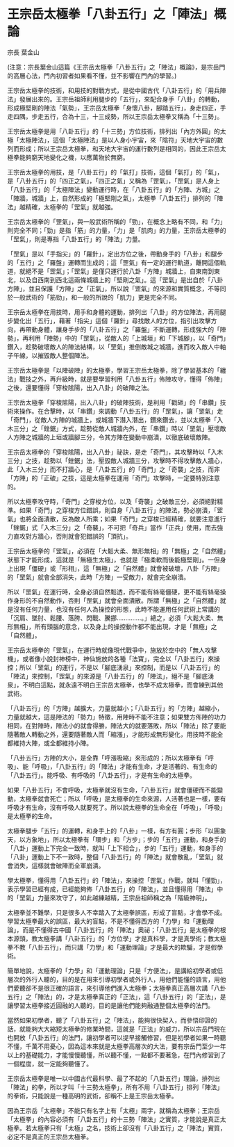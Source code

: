 # 王宗岳太極拳「八卦五行」之「陣法」概論

宗長
葉金山

(注意：宗長葉金山這篇《王宗岳太極拳「八卦五行」之「陣法」概論》，是宗岳門的高層心法，門內初習者如果看不懂，並不影響在門內的學習。)

王宗岳太極拳的技術，和用技的對戰方式，是從中國古代「八卦五行」的「用兵陣法」發展出來的。王宗岳祖師利用腿步的「五行」，來配合身手「八卦」的轉動，形成極堅剛的陣法「氣勢」，王宗岳太極拳「身懷八卦，腳踏五行」，身走四正，手走四隅，步走五行，合為十三，十三成勢，所以王宗岳太極拳又稱為「十三勢」。

王宗岳太極拳是用「八卦五行」的「十三勢」方位技術，排列出「內方外圓」的太極「太極陣法」，這個「太極陣法」是以人身小宇宙，來「陰符」天地大宇宙的數列而形成；所以王宗岳太極拳，和天地大宇宙的運行數列是相同的，因此王宗岳太極拳能夠窮天地變化之機，以應萬物於無窮。

王宗岳太極拳的用技，是「八卦五行」的「氣打」技術，這個「氣打」的「氣」，是「八卦五行」的「四正之氣」，「四正之氣」又稱為「罡氣」，「罡氣」是人身上「八卦五行」的「太極陣法」變動運行時，在「八卦五行」的「方陣、方城」之「陣牆，城牆」上，自然形成的「極堅剛之氣」，太極拳「八卦五行」排列的「陣法」越精確，太極拳的「罡氣」就越強。

王宗岳太極拳的「罡氣」，與一般武術所稱的「勁」，在概念上略有不同，和「力」則完全不同；「勁」是指「筋」的力量，「力」是「肌肉」的力量，王宗岳太極拳的「罡氣」，則是專指「八卦五行」的「陣法」力量。

「罡氣」是以「手指尖」的「羅針」，定出方位之後，帶動身手的「八卦」和腿步的「五行」之「羅盤」運轉而生成的；這「罡氣」有一定的運行軌道，離開這個軌道，就絕不是「罡氣」；「罡氣」是僅只運行於八卦「方陣」城牆上，自東南到東北，以及自西南到西北這兩條城牆上的「堅剛之氣」。這「罡氣」是出自於「八卦方陣」，並且保護「方陣」之「正氣」，所以說「罡氣」的來源和實質概念，不等同於一般武術的「筋勁」，和一般的所說的「肌力」更是完全不同。

王宗岳太極拳在用技時，用手和身體的運動，排列出「八卦」的方位陣法，再用腿步變化出「五行」，藉著「指尖」這個「羅針」尋找敵人的方位，指引出攻擊方向，再帶動身體，讓身手步的「八卦五行」之「羅盤」不斷運轉，形成強大的「陣勢」，再利用「陣勢」中的「罡氣」，從敵人的「上城垣」和「下城腳」，以「奇門」鑽入，趁勢破壞敵人的陣法結構，以「罡氣」推倒敵城之城牆，進而攻入敵人中軸子午線，以摧毀敵人整個陣法。

王宗岳太極拳是「以陣破陣」的太極拳，學習王宗岳太極拳，除了學習基本的「纏法」戰技之外，再升級時，就是要學習利用「八卦五行」佈陣攻守，懂得「佈陣」之後，還要懂得「穿梭隂陽，出入八卦」的破陣之法。

王宗岳太極拳「穿梭隂陽，出入八卦」的破陣技術，是利用「戳砸」的「串鑽」技術來操作。在合擊時，以「串鑽」來調動「八卦五行」的「罡氣」，讓「罡氣」走「奇門」，從敵人方陣的城牆上，或城牆下潛入潛出，鑽來鑽去，並以太極拳「入木三分」之「銼鋸」方式，趁勢從敵人城牆內外，在「串鑽」時以「罡氣」壓壞敵人方陣之城牆的上垣或牆腳三分，令其方陣在變動中崩潰，以徹底破壞敵陣。

王宗岳太極拳的「穿梭隂陽，出入八卦」祕訣，是走「奇門」，其攻擊時以「入木三分」之技，趁勢以「銼鋸」法，壓毀敵人城牆三分，攻擊時不得攻擊敵人牆心，此「入木三分」而不打牆心，是「八卦五行」的「奇門」之「奇襲」之技，而非「方陣」的「正破」之技，這是太極拳在運用「奇門」攻擊時，一定要特別注意的。

所以太極拳攻守時，「奇門」之穿梭方位，以及「奇襲」之破敵三分，必須絕對精準。如果「奇門」之穿梭方位錯誤，則自身「八卦五行」的陣法，勢必崩潰，「罡氣」也將全面潰散，反為敵人所乘；如果「奇門」之穿梭已經精確，就要注意進行「銼鋸」式「入木三分」之「奇襲」，不可把「奇兵」當作「正兵」使用，而去強力直攻對方牆心，否則就會犯錯誤的「頂抗」。

王宗岳太極拳的「罡氣」，必須在「大鬆大柔、無形無相」的「無極」之「自然體」狀態下才能形成，這就是「無極生太極」，也就是「極柔軟而後能極堅剛」。一但身上出現「僵硬」或「形相」，這「無極」之「自然體」就會被破壞，八卦「方陣」的「罡氣」就會全部消失，此時「方陣」一受敵力，就會完全崩潰。

所以「罡氣」在運行時，全身必須自然鬆透，而不能有絲毫僵硬，更不能有絲毫操作身形的不自然動作，否則「罡氣」就會全面潰散。所謂「無極」之「自然體」就是沒有任何力量，也沒有任何人為操控的形態，此時不能運用任何武術上常講的「沉肩、墜肘、鬆腰、落胯、閃戰、騰挪..............。」總之，必須「大鬆大柔、無形無相」，所有頭腦的意念，以及身上的操控動作都不能出現，才是「無極」之「自然體」。

王宗岳太極拳的「罡氣」，在運行時就像現代戰爭中，施放於空中的「無人攻擊機」，或者像小說封神榜中，神仙施放的各種「法寶」，完全以「八卦五行」來操控；所以「罡氣」的運行，不是以「腳底湧泉」來控制，而是以「八卦五行」的「陣法」來控制，「罡氣」的來源是「八卦五行」的「陣法」，絕不是「腳底湧泉」，不明白這點，就永遠不明白王宗岳太極拳，也學不成太極拳，而會練到其他武術。

「八卦五行」的「方陣」越擴大，力量就越小；「八卦五行」的「方陣」越縮小，力量就越大，這是陣法的「勢力」特徵，用陣時不能不注意；如果雙方佈陣的功力相同，在對陣時，陣法小的就會得勝，陣法大的就要落敗，所以「陣法」除了要能隨著敵人轉動之外，還要隨著敵人而「縮漲」，才能形成無形變化，用技時不能全都維持大陣，或全都維持小陣。

「八卦五行」方陣的大小，是全靠「呼漲吸縮」來形成的；所以太極拳有「呼吸」、能「呼吸」，「八卦五行」的「陣法」才能有生命，才是活著的、有生命的「八卦五行」。能呼吸、有呼吸的「八卦五行」，才是有生命的太極拳。

如果「八卦五行」不會呼吸，太極拳就沒有生命，「八卦五行」就會僵硬而不能變動，太極拳就會死亡；所以「呼吸」是太極拳的生命來源，人活著也是一樣，要有呼吸才有生命，沒有呼吸人就要死了。所以說太極拳的生命全在「呼吸」，「呼吸」是太極拳的生命。

太極拳腿步「五行」的運轉，和身手上的「八卦」一樣，有方有圓；步形「以圓象天，以方象地」，所以太極拳有「環步」和「方步」；步的「五行」運動，和身手的「八卦」運動上下完全一致時，就叫「上下相合」，步的「五行」運動，和身手的「八卦」運動上下不一致時，整個「八卦五行」的「陣法」就會散亂，「罡氣」就會消失，這樣就會破陣而全軍崩潰。

學太極拳，懂得用「八卦五行」的「陣法」，來操控「罡氣」作戰，就叫「懂勁」，表示學習已經有成，已經能夠佈「八卦五行」的「陣法」，並且懂得用「陣法」中的「罡氣」力量來攻守了，如此越練越精，王宗岳祖師稱之為「階級神明」。

太極拳並不難學，只是很多人不幸踏入了太極拳誤區，形成了盲點，才會學不成。學習太極拳最大的誤區，最大的盲點，不是不懂得西方的「力學」和「運動理論」，而是不懂得古中國「八卦五行」的「陣法」奧祕；「八卦五行」是太極拳的根本源頭，教太極拳講「八卦五行」的「方位學」才是真科學，才是真學術；教太極拳不教「八卦五行」，而只講「力學」和「運動理論」才是最大的欺騙，才是假學術。

簡單地說，太極拳的「力學」和「運動理論」只是「方便法」，是講給初學者或低層次的外行人聽的，目的是在用來引導初學者或外行人，用他們能懂的語言，用他們愛聽卻不是很正確的語言，來引導他們進入太極拳；太極拳真正高層次講「八卦五行」之「陣法」的，才是太極拳真正的「正法」，這「八卦五行」的「正法」，是讓學習太極拳接近圓融的人聽的，目的是讓他們能夠融通整個太極拳的法門。

當然如果初學者，聽了「八卦五行」之「陣法」，能夠很快契入，而參悟印證的話，就能夠大大縮短太極拳的修業時間，這就是「正法」的威力，所以宗岳門現在也開放「八卦五行」的法門，讓初學者可以提早接觸修習，但是初學者如果一時聽不懂，千萬不用憂心，因為這本來就是太極拳高層次的大法，要有宗岳門至少一年以上的基礎能力，才能慢慢聽懂，所以聽不懂，一點都不要著急，在門內修習到了一個程度，就一定能夠聽懂了。

王宗岳太極拳是唯一以中國古代最科學、最了不起的「八卦五行」理論，排列出「陣法」的拳，所以才叫「十三勢太極拳」，所有不用「八卦五行」排列「陣法」的拳術，只能說是一種高明的武術，卻稱不上是王宗岳太極拳。

因為王宗岳「太極拳」不能只有名字上有「太極」兩字，就稱為太極拳；王宗岳「太極拳」的內容必須有「八卦五行」的十三勢「陣法」之實質，才能說是真正太極拳。若太極拳只有「太極」之名，技術上卻沒有「八卦五行」之「陣法」實質，必定不是真正的王宗岳太極拳。